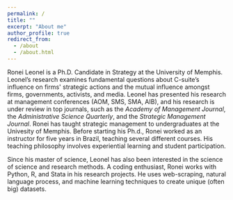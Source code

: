 ```yaml
---
permalink: /
title: ""
excerpt: "About me"
author_profile: true
redirect_from: 
  - /about
  - /about.html
---
```


Ronei Leonel is a Ph.D. Candidate in Strategy at the University of Memphis. Leonel’s research examines fundamental questions about C-suite’s influence on firms' strategic actions and the mutual influence amongst firms, governments, activists, and media. Leonel has presented his research at management conferences (AOM, SMS, SMA, AIB), and his research is under review in top journals, such as the *Academy of Management Journal*, the *Administrative Science Quarterly*, and the *Strategic Management Journal*.
Ronei has taught strategic management to undergraduates at the Univesity of Memphis. Before starting his Ph.d., Ronei worked as an instructor for five years in Brazil, teaching several different courses. His teaching philosophy involves experiential learning and student participation.

Since his master of science, Leonel has also been interested in the science of science and research methods. A coding enthusiast, Ronei works with Python, R, and Stata in his research projects. He uses web-scraping, natural language process, and machine learning techniques to create unique (often big) datasets.
